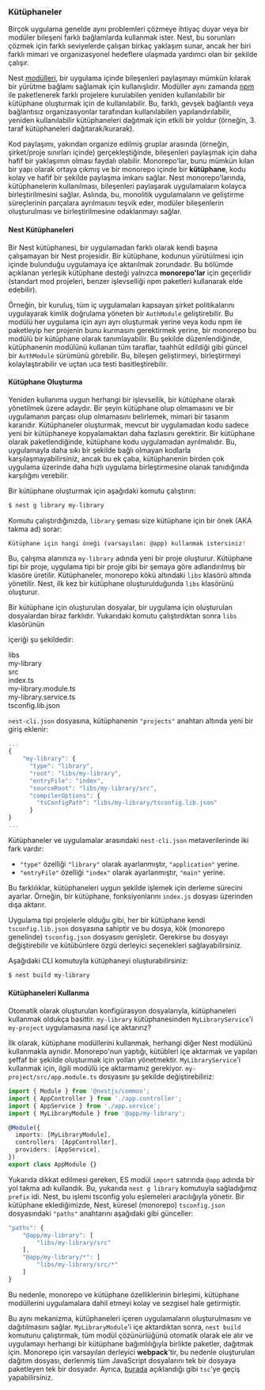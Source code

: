 ### Kütüphaneler

Birçok uygulama genelde aynı problemleri çözmeye ihtiyaç duyar veya bir modüler bileşeni farklı bağlamlarda kullanmak ister. Nest, bu sorunları çözmek için farklı seviyelerde çalışan birkaç yaklaşım sunar, ancak her biri farklı mimari ve organizasyonel hedeflere ulaşmada yardımcı olan bir şekilde çalışır.

Nest [modülleri](/docs/modules), bir uygulama içinde bileşenleri paylaşmayı mümkün kılarak bir yürütme bağlamı sağlamak için kullanışlıdır. Modüller aynı zamanda [npm](https://npmjs.com) ile paketlenerek farklı projelere kurulabilen yeniden kullanılabilir bir kütüphane oluşturmak için de kullanılabilir. Bu, farklı, gevşek bağlantılı veya bağlantısız organizasyonlar tarafından kullanılabilen yapılandırılabilir, yeniden kullanılabilir kütüphaneleri dağıtmak için etkili bir yoldur (örneğin, 3. taraf kütüphaneleri dağıtarak/kurarak).

Kod paylaşımı, yakından organize edilmiş gruplar arasında (örneğin, şirket/proje sınırları içinde) gerçekleştiğinde, bileşenleri paylaşmak için daha hafif bir yaklaşımın olması faydalı olabilir. Monorepo'lar, bunu mümkün kılan bir yapı olarak ortaya çıkmış ve bir monorepo içinde bir **kütüphane**, kodu kolay ve hafif bir şekilde paylaşma imkanı sağlar. Nest monorepo'larında, kütüphanelerin kullanılması, bileşenleri paylaşarak uygulamaların kolayca birleştirilmesini sağlar. Aslında, bu, monolitik uygulamaların ve geliştirme süreçlerinin parçalara ayrılmasını teşvik eder, modüler bileşenlerin oluşturulması ve birleştirilmesine odaklanmayı sağlar.

#### Nest Kütüphaneleri

Bir Nest kütüphanesi, bir uygulamadan farklı olarak kendi başına çalışamayan bir Nest projesidir. Bir kütüphane, kodunun yürütülmesi için içinde bulunduğu uygulamaya içe aktarılmak zorundadır. Bu bölümde açıklanan yerleşik kütüphane desteği yalnızca **monorepo'lar** için geçerlidir (standart mod projeleri, benzer işlevselliği npm paketleri kullanarak elde edebilir).

Örneğin, bir kuruluş, tüm iç uygulamaları kapsayan şirket politikalarını uygulayarak kimlik doğrulama yöneten bir `AuthModule` geliştirebilir. Bu modülü her uygulama için ayrı ayrı oluşturmak yerine veya kodu npm ile paketleyip her projenin bunu kurmasını gerektirmek yerine, bir monorepo bu modülü bir kütüphane olarak tanımlayabilir. Bu şekilde düzenlendiğinde, kütüphanenin modülünü kullanan tüm taraflar, taahhüt edildiği gibi güncel bir `AuthModule` sürümünü görebilir. Bu, bileşen geliştirmeyi, birleştirmeyi kolaylaştırabilir ve uçtan uca testi basitleştirebilir.

#### Kütüphane Oluşturma

Yeniden kullanıma uygun herhangi bir işlevsellik, bir kütüphane olarak yönetilmek üzere adaydır. Bir şeyin kütüphane olup olmamasını ve bir uygulamanın parçası olup olmamasını belirlemek, mimari bir tasarım kararıdır. Kütüphaneler oluşturmak, mevcut bir uygulamadan kodu sadece yeni bir kütüphaneye kopyalamaktan daha fazlasını gerektirir. Bir kütüphane olarak paketlendiğinde, kütüphane kodu uygulamadan ayrılmalıdır. Bu, uygulamayla daha sıkı bir şekilde bağlı olmayan kodlarla karşılaşmayabilirsiniz, ancak bu ek çaba, kütüphanenin birden çok uygulama üzerinde daha hızlı uygulama birleştirmesine olanak tanıdığında karşılığını verebilir.

Bir kütüphane oluşturmak için aşağıdaki komutu çalıştırın:

```bash
$ nest g library my-library
```

Komutu çalıştırdığınızda, `library` şeması size kütüphane için bir önek (AKA takma ad) sorar:

```bash
Kütüphane için hangi öneği (varsayılan: @app) kullanmak istersiniz?
```

Bu, çalışma alanınıza `my-library` adında yeni bir proje oluşturur. Kütüphane tipi bir proje, uygulama tipi bir proje gibi bir şemaya göre adlandırılmış bir klasöre üretilir. Kütüphaneler, monorepo kökü altındaki `libs` klasörü altında yönetilir. Nest, ilk kez bir kütüphane oluşturulduğunda `libs` klasörünü oluşturur.

Bir kütüphane için oluşturulan dosyalar, bir uygulama için oluşturulan dosyalardan biraz farklıdır. Yukarıdaki komutu çalıştırdıktan sonra `libs` klasörünün

 içeriği şu şekildedir:

<div class="file-tree">
  <div class="item">libs</div>
  <div class="children">
    <div class="item">my-library</div>
    <div class="children">
      <div class="item">src</div>
      <div class="children">
        <div class="item">index.ts</div>
        <div class="item">my-library.module.ts</div>
        <div class="item">my-library.service.ts</div>
      </div>
      <div class="item">tsconfig.lib.json</div>
    </div>
  </div>
</div>

`nest-cli.json` dosyasına, kütüphanenin `"projects"` anahtarı altında yeni bir giriş eklenir:

```javascript
...
{
    "my-library": {
      "type": "library",
      "root": "libs/my-library",
      "entryFile": "index",
      "sourceRoot": "libs/my-library/src",
      "compilerOptions": {
        "tsConfigPath": "libs/my-library/tsconfig.lib.json"
      }
}
...
```

Kütüphaneler ve uygulamalar arasındaki `nest-cli.json` metaverilerinde iki fark vardır:

- `"type"` özelliği `"library"` olarak ayarlanmıştır, `"application"` yerine.
- `"entryFile"` özelliği `"index"` olarak ayarlanmıştır, `"main"` yerine.

Bu farklılıklar, kütüphaneleri uygun şekilde işlemek için derleme sürecini ayarlar. Örneğin, bir kütüphane, fonksiyonlarını `index.js` dosyası üzerinden dışa aktarır.

Uygulama tipi projelerle olduğu gibi, her bir kütüphane kendi `tsconfig.lib.json` dosyasına sahiptir ve bu dosya, kök (monorepo genelinde) `tsconfig.json` dosyasını genişletir. Gerekirse bu dosyayı değiştirebilir ve kütübünlere özgü derleyici seçenekleri sağlayabilirsiniz.

Aşağıdaki CLI komutuyla kütüphaneyi oluşturabilirsiniz:

```bash
$ nest build my-library
```

#### Kütüphaneleri Kullanma

Otomatik olarak oluşturulan konfigürasyon dosyalarıyla, kütüphaneleri kullanmak oldukça basittir. `my-library` kütüphanesinden `MyLibraryService`'i `my-project` uygulamasına nasıl içe aktarırız?

İlk olarak, kütüphane modüllerini kullanmak, herhangi diğer Nest modülünü kullanmakla aynıdır. Monorepo'nun yaptığı, kütübleri içe aktarmak ve yapıları şeffaf bir şekilde oluşturmak için yolları yönetmektir. `MyLibraryService`'i kullanmak için, ilgili modülü içe aktarmamız gerekiyor. `my-project/src/app.module.ts` dosyasını şu şekilde değiştirebiliriz:

```typescript
import { Module } from '@nestjs/common';
import { AppController } from './app.controller';
import { AppService } from './app.service';
import { MyLibraryModule } from '@app/my-library';

@Module({
  imports: [MyLibraryModule],
  controllers: [AppController],
  providers: [AppService],
})
export class AppModule {}
```

Yukarıda dikkat edilmesi gereken, ES modül `import` satırında `@app` adında bir yol takma adı kullandık. Bu, yukarıda `nest g library` komutuyla sağladığımız `prefix` idi. Nest, bu işlemi tsconfig yolu eşlemeleri aracılığıyla yönetir. Bir kütüphane eklediğimizde, Nest, küresel (monorepo) `tsconfig.json` dosyasındaki `"paths"` anahtarını aşağıdaki gibi günceller:

```javascript
"paths": {
    "@app/my-library": [
        "libs/my-library/src"
    ],
    "@app/my-library/*": [
        "libs/my-library/src/*"
    ]
}
```

Bu nedenle, monorepo ve kütüphane özelliklerinin birleşimi, kütüphane modüllerini uygulamalara dahil etmeyi kolay ve sezgisel hale getirmiştir.

Bu aynı mekanizma, kütüphaneleri içeren uygulamaların oluşturulmasını ve dağıtılmasını sağlar. `MyLibraryModule`'i içe aktardıktan sonra, `nest build` komutunu çalıştırmak, tüm modül çözünürlüğünü otomatik olarak ele alır ve uygulamayı herhangi bir kütüphane bağımlılığıyla birlikte paketler, dağıtmak için. Monorepo için varsayılan derleyici **webpack**'tir, bu nedenle oluşturulan dağıtım dosyası, derlenmiş tüm JavaScript dosyalarını tek bir dosyaya paketleyen tek bir dosyadır. Ayrıca, <a href="https://docs.nestjs.com/cli/monorepo#global-compiler-options">burada</a> açıklandığı gibi `tsc`'ye geçiş yapabilirsiniz.